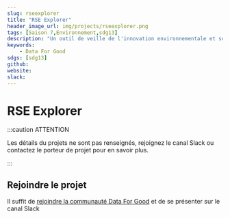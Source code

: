 ```yaml
---
slug: rseexplorer
title: "RSE Explorer"
header_image_url: img/projects/rseexplorer.png
tags: [Saison 7,Environnement,sdg13]
description: "Un outil de veille de l'innovation environnementale et sociale, basé sur l'exploitation des rapports RSE de grandes entreprises françaises."
keywords:
    - Data For Good
sdgs: [sdg13]
github: 
website: 
slack: 
---
```


# RSE Explorer

:::caution ATTENTION

Les détails du projets ne sont pas renseignés, rejoignez le canal Slack ou contactez le porteur de projet pour en savoir plus.

:::


## Rejoindre le projet
Il suffit de [rejoindre la communauté Data For Good](/join) et de se présenter sur le canal Slack 

